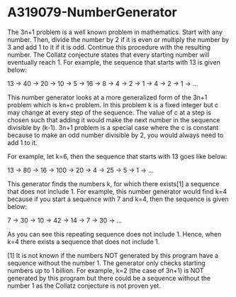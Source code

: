 # A319079-NumberGenerator
The 3n+1 problem is a well known problem in mathematics. Start with any number. Then, divide the number by 2 if it is even or multiply the number by 3 and add 1 to it if it is odd. Continue this procedure with the resulting number. The Collatz conjecture states that every starting number will eventually reach 1. For example, the sequence that starts with 13 is given below:

13 -> 40 -> 20 -> 10 -> 5 -> 16 -> 8 -> 4 -> 2 -> 1 -> 4 -> 2 -> 1 -> ...

This number generator looks at a more generalized form of the 3n+1 problem which is kn+c problem. In this problem k is a fixed integer but c may change at every step of the sequence. The value of c at a step is chosen such that adding it would make the next number in the sequence divisible by (k-1). 3n+1 problem is a special case where the c is constant because to make an odd number divisible by 2, you would always need to add 1 to it.

For example, let k=6, then the sequence that starts with 13 goes like below:

13 -> 80 -> 16 -> 100 -> 20 -> 4 -> 25 -> 5 -> 1 -> ...

This generator finds the numbers k, for which there exists[1] a sequence that does not include 1. For example, this number generator would find k=4 because if you start a sequence with 7 and k=4, then the sequence is given below:

7 -> 30 -> 10 -> 42 -> 14 -> 7 -> 30 -> ...

As you can see this repeating sequence does not include 1. Hence, when k=4 there exists a sequence that does not include 1.

[1] It is not known if the numbers NOT generated by this program have a sequence without the number 1. The generator only checks starting numbers up to 1 billion. For example, k=2 (the case of 3n+1) is NOT generated by this program but there could be a sequence without the number 1 as the Collatz conjecture is not proven yet.
